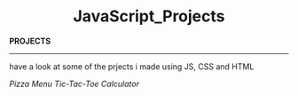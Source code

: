 # <center>JavaScript_Projects</center>


<b>PROJECTS</b>
<hr>

have a look at some of the prjects i made using JS, CSS and HTML

<i>Pizza Menu</i>
<i>Tic-Tac-Toe</i>
<i>Calculator</i>




















